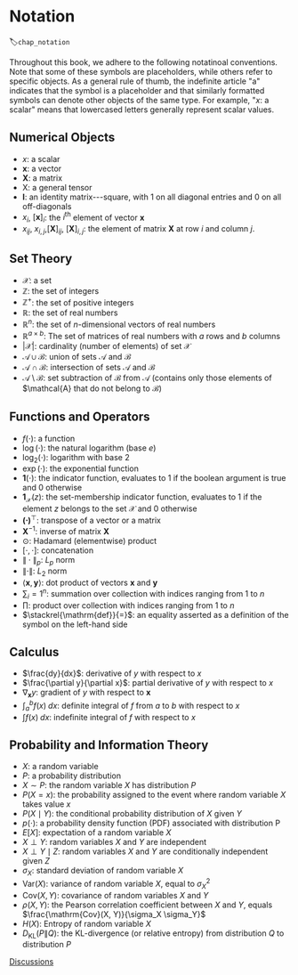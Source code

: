 # Notation
:label:`chap_notation`

Throughout this book, we adhere to the following notatinoal conventions.
Note that some of these symbols are placeholders,
while others refer to specific objects.
As a general rule of thumb, 
the indefinite article "a" indicates
that the symbol is a placeholder
and that similarly formatted symbols
can denote other objects of the same type.
For example, "$x$: a scalar" means 
that lowercased letters generally
represent scalar values.



## Numerical Objects

* $x$: a scalar
* $\mathbf{x}$: a vector
* $\mathbf{X}$: a matrix
* $\mathsf{X}$: a general tensor
* $\mathbf{I}$: an identity matrix---square, with $1$ on all diagonal entries and $0$ on all off-diagonals
* $x_i$, $[\mathbf{x}]_i$: the $i^\mathrm{th}$ element of vector $\mathbf{x}$
* $x_{ij}$, $x_{i,j}$,$[\mathbf{X}]_{ij}$, $[\mathbf{X}]_{i,j}$: the element of matrix $\mathbf{X}$ at row $i$ and column $j$.




## Set Theory


* $\mathcal{X}$: a set
* $\mathbb{Z}$: the set of integers
* $\mathbb{Z}^+$: the set of positive integers
* $\mathbb{R}$: the set of real numbers
* $\mathbb{R}^n$: the set of $n$-dimensional vectors of real numbers
* $\mathbb{R}^{a\times b}$: The set of matrices of real numbers with $a$ rows and $b$ columns
* $|\mathcal{X}|$: cardinality (number of elements) of set $\mathcal{X}$
* $\mathcal{A}\cup\mathcal{B}$: union of sets $\mathcal{A}$ and $\mathcal{B}$
* $\mathcal{A}\cap\mathcal{B}$: intersection of sets $\mathcal{A}$ and $\mathcal{B}$
* $\mathcal{A}\setminus\mathcal{B}$: set subtraction of $\mathcal{B}$ from $\mathcal{A}$ (contains only those elements of $\mathcal{A} that do not belong to $\mathcal{B}$)


## Functions and Operators


* $f(\cdot)$: a function
* $\log(\cdot)$: the natural logarithm (base $e$)
* $\log_2(\cdot)$: logarithm with base $2$
* $\exp(\cdot)$: the exponential function
* $\mathbf{1}(\cdot)$: the indicator function, evaluates to $1$ if the boolean argument is true and $0$ otherwise
* $\mathbf{1}_{\mathcal{X}}(z)$: the set-membership indicator function, evaluates to $1$ if the element $z$ belongs to the set $\mathcal{X}$ and $0$ otherwise
* $\mathbf{(\cdot)}^\top$: transpose of a vector or a matrix
* $\mathbf{X}^{-1}$: inverse of matrix $\mathbf{X}$
* $\odot$: Hadamard (elementwise) product
* $[\cdot, \cdot]$: concatenation
* $\|\cdot\|_p$: $L_p$ norm
* $\|\cdot\|$: $L_2$ norm
* $\langle \mathbf{x}, \mathbf{y} \rangle$: dot product of vectors $\mathbf{x}$ and $\mathbf{y}$
* $\sum_i=1^n$: summation over collection with indices ranging from $1$ to $n$
* $\prod$: product over collection with indices ranging from $1$ to $n$
* $\stackrel{\mathrm{def}}{=}$: an equality asserted as a definition of the symbol on the left-hand side


## Calculus

* $\frac{dy}{dx}$: derivative of $y$ with respect to $x$
* $\frac{\partial y}{\partial x}$: partial derivative of $y$ with respect to $x$
* $\nabla_{\mathbf{x}} y$: gradient of $y$ with respect to $\mathbf{x}$
* $\int_a^b f(x) \;dx$: definite integral of $f$ from $a$ to $b$ with respect to $x$
* $\int f(x) \;dx$: indefinite integral of $f$ with respect to $x$

## Probability and Information Theory

* $X$: a random variable
* $P$: a probability distribution
* $X \sim P$: the random variable $X$ has distribution $P$
* $P(X=x)$: the probability assigned to the event where random variable $X$ takes value $x$
* $P(X \mid Y)$: the conditional probability distribution of $X$ given $Y$
* $p(\cdot)$: a probability density function (PDF) associated with distribution P
* ${E}[X]$: expectation of a random variable $X$
* $X \perp Y$: random variables $X$ and $Y$ are independent
* $X \perp Y \mid Z$: random variables  $X$  and  $Y$ are conditionally independent given $Z$
* $\sigma_X$: standard deviation of random variable $X$
* $\mathrm{Var}(X)$: variance of random variable $X$, equal to $\sigma^2_X$
* $\mathrm{Cov}(X, Y)$: covariance of random variables $X$ and $Y$
* $\rho(X, Y)$: the Pearson correlation coefficient between $X$ and $Y$, equals $\frac{\mathrm{Cov}(X, Y)}{\sigma_X \sigma_Y}$
* $H(X)$: Entropy of random variable $X$
* $D_{\mathrm{KL}}(P\|Q)$: the KL-divergence (or relative entropy) from distribution $Q$ to distribution $P$


[Discussions](https://discuss.d2l.ai/t/25)
